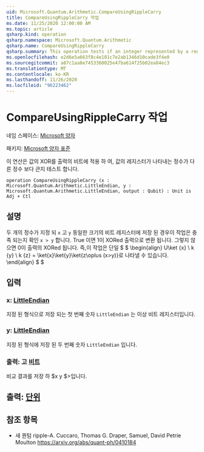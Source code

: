 ```yaml
---
uid: Microsoft.Quantum.Arithmetic.CompareUsingRippleCarry
title: CompareUsingRippleCarry 작업
ms.date: 11/25/2020 12:00:00 AM
ms.topic: article
qsharp.kind: operation
qsharp.namespace: Microsoft.Quantum.Arithmetic
qsharp.name: CompareUsingRippleCarry
qsharp.summary: This operation tests if an integer represented by a register of qubits is greater than another integer, applying an XOR of the result onto an output qubit.
ms.openlocfilehash: e2d6e5a663f8c4e101c7e2ab1346d10cade3f4e0
ms.sourcegitcommit: a87c1aa8e7453360025e47ba614f25b02ea84ec3
ms.translationtype: MT
ms.contentlocale: ko-KR
ms.lasthandoff: 11/26/2020
ms.locfileid: "96223462"
---
```

# <a name="compareusingripplecarry-operation"></a>CompareUsingRippleCarry 작업

네임 스페이스: [Microsoft 양자](xref:Microsoft.Quantum.Arithmetic)

패키지: [Microsoft 양자 표준](https://nuget.org/packages/Microsoft.Quantum.Standard)


이 연산은 값의 XOR를 출력의 비트에 적용 하 여, 값의 레지스터가 나타내는 정수가 다른 정수 보다 큰지 테스트 합니다.

```qsharp
operation CompareUsingRippleCarry (x : Microsoft.Quantum.Arithmetic.LittleEndian, y : Microsoft.Quantum.Arithmetic.LittleEndian, output : Qubit) : Unit is Adj + Ctl
```


## <a name="description"></a>설명

두 개의 정수가 지정 되 `x` 고 `y` 동일한 크기의 비트 레지스터에 저장 된 경우이 작업은 충족 되는지 확인 `x > y` 합니다. True 이면 1이 XORed 출력으로 변환 됩니다. 그렇지 않으면 0이 출력의 XORed 됩니다.
즉,이 작업은 단일 $ $ \begin{align} U\ket {x} \ k {y} \ k {z} = \ket{x}\ket{y}\ket{z\oplus (x>y)}로 나타낼 수 있습니다.
\end{align} $ $

## <a name="input"></a>입력

### <a name="x--littleendian"></a>x: [LittleEndian](xref:Microsoft.Quantum.Arithmetic.LittleEndian)

지정 된 형식으로 저장 되는 첫 번째 숫자 `LittleEndian` 는 이상 비트 레지스터입니다.


### <a name="y--littleendian"></a>y: [LittleEndian](xref:Microsoft.Quantum.Arithmetic.LittleEndian)

지정 된 형식에 저장 된 두 번째 숫자 `LittleEndian` 입니다.


### <a name="output--qubit"></a>출력: 고 [비트](xref:microsoft.quantum.lang-ref.qubit)

비교 결과를 저장 하 $x y $>입니다.



## <a name="output--unit"></a>출력: [단위](xref:microsoft.quantum.lang-ref.unit)



## <a name="references"></a>참조 항목

- 새 퀀텀 ripple-A. Cuccaro, Thomas G. Draper, Samuel, David Petrie Moulton https://arxiv.org/abs/quant-ph/0410184